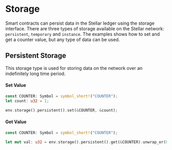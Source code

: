 # Storage
Smart contracts can persist data in the Stellar ledger using the storage interface. There are three types of storage available on the Stellar network: `persistent`, `temporary` and `instance`. The examples shows how to set and get a counter value, but any type of data can be used.

## Persistent Storage
This storage type is used for storing data on the network over an indefinitely long time period.

#### Set Value
```rust
const COUNTER: Symbol = symbol_short!("COUNTER");
let count: u32 = 1;

env.storage().persistent().set(&COUNTER, &count);
```

#### Get Value
```rust
const COUNTER: Symbol = symbol_short!("COUNTER");

let mut val: u32 = env.storage().persistent().get(&COUNTER).unwrap_or(0);
```



